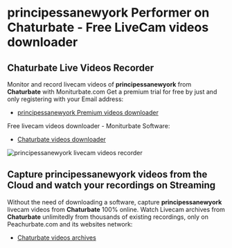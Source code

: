 # principessanewyork Performer on Chaturbate - Free LiveCam videos downloader

## Chaturbate Live Videos Recorder

Monitor and record livecam videos of **principessanewyork** from **Chaturbate** with Moniturbate.com
Get a premium trial for free by just and only registering with your Email address:
* [principessanewyork Premium videos downloader](https://moniturbate.com/request-demo-licence-key.html)

Free livecam videos downloader - Moniturbate Software:
* [Chaturbate videos downloader](https://moniturbate.com/moniturbate-download-software.html)

![principessanewyork livecam videos recorder](https://peachurnet.com/templates/moniturbate-software.png)


## Capture principessanewyork videos from the Cloud and watch your recordings on Streaming

Without the need of downloading a software, capture **principessanewyork** livecam videos from **Chaturbate** 100% online.
Watch Livecam archives from **Chaturbate** unlimitedly from thousands of existing recordings, only on Peachurbate.com and its websites network:
* [Chaturbate videos archives](https://peachurnet.com/)